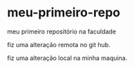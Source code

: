 # meu-primeiro-repo
meu primeiro repositório na faculdade

fiz uma alteração remota no git hub.

fiz uma alteração local na minha maquina.
